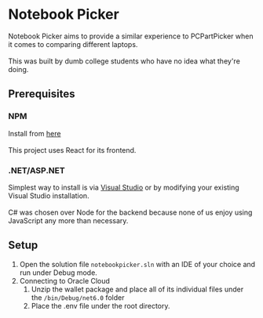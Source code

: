 # Notebook Picker

Notebook Picker aims to provide a similar experience to PCPartPicker when it comes to comparing different laptops.
<br>
<br>
This was built by dumb college students who have no idea what they're doing.
## Prerequisites
### NPM
Install from [here](https://nodejs.org/en/)
<br>
<br>
This project uses React for its frontend.

### .NET/ASP.NET
Simplest way to install is via [Visual Studio](https://visualstudio.microsoft.com/free-developer-offers/) or by modifying your existing Visual Studio installation.
<br>
<br>
C# was chosen over Node for the backend because none of us enjoy using JavaScript any more than necessary.
## Setup
1) Open the solution file `notebookpicker.sln` with an IDE of your choice and run under Debug mode.
2) Connecting to Oracle Cloud
   1) Unzip the wallet package and place all of its individual files under the `/bin/Debug/net6.0` folder
   2) Place the .env file under the root directory.

